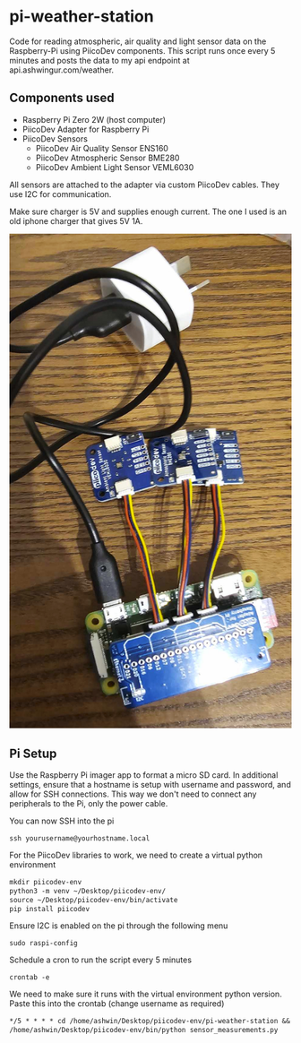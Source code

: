 # pi-weather-station

Code for reading atmospheric, air quality and light sensor data on the Raspberry-Pi using PiicoDev components. This script runs once every 5 minutes and posts the data to my api endpoint at api.ashwingur.com/weather.

## Components used

- Raspberry Pi Zero 2W (host computer)
- PiicoDev Adapter for Raspberry Pi
- PiicoDev Sensors
  - PiicoDev Air Quality Sensor ENS160
  - PiicoDev Atmospheric Sensor BME280
  - PiicoDev Ambient Light Sensor VEML6030

All sensors are attached to the adapter via custom PiicoDev cables. They use I2C for communication.

Make sure charger is 5V and supplies enough current. The one I used is an old iphone charger that gives 5V 1A.

![Physical Setup](setup.jpg)

## Pi Setup

Use the Raspberry Pi imager app to format a micro SD card. In additional settings, ensure that a hostname is setup with username and password, and allow for SSH connections. This way we don't need to connect any peripherals to the Pi, only the power cable.

You can now SSH into the pi

```
ssh yourusername@yourhostname.local
```

For the PiicoDev libraries to work, we need to create a virtual python environment

```
mkdir piicodev-env
python3 -m venv ~/Desktop/piicodev-env/
source ~/Desktop/piicodev-env/bin/activate
pip install piicodev
```

Ensure I2C is enabled on the pi through the following menu

```
sudo raspi-config
```

Schedule a cron to run the script every 5 minutes

```
crontab -e
```

We need to make sure it runs with the virtual environment python version. Paste this into the crontab (change username as required)

```
*/5 * * * * cd /home/ashwin/Desktop/piicodev-env/pi-weather-station && /home/ashwin/Desktop/piicodev-env/bin/python sensor_measurements.py
```
